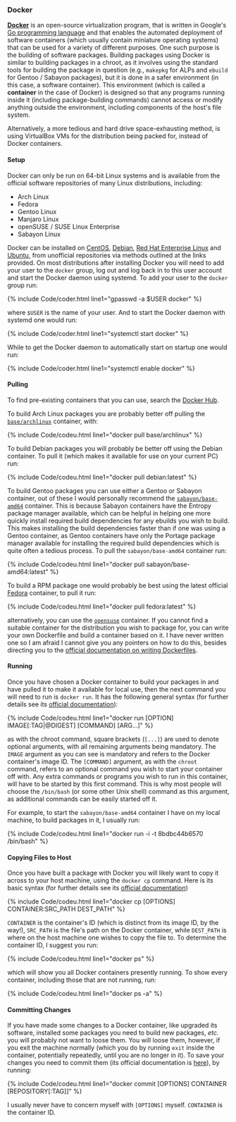 ### Docker
[**Docker**](https://www.docker.com/) is an open-source virtualization program, that is written in Google's [Go programming language](https://en.wikipedia.org/wiki/Go_(programming_language)) and that enables the automated deployment of software containers (which usually contain miniature operating systems) that can be used for a variety of different purposes. One such purpose is the building of software packages. Building packages using Docker is similar to building packages in a chroot, as it involves using the standard tools for building the package in question (e.g., `makepkg` for ALPs and `ebuild` for Gentoo / Sabayon packages), but it is done in a safer environment (in this case, a software container). This environment (which is called a **container** in the case of Docker) is designed so that any programs running inside it (including package-building commands) cannot access or modify anything outside the environment, including components of the host's file system.

Alternatively, a more tedious and hard drive space-exhausting method, is using VirtualBox VMs for the distribution being packed for, instead of Docker containers.

#### Setup
Docker can only be run on 64-bit Linux systems and is available from the official software repositories of many Linux distributions, including:

* Arch Linux
* Fedora
* Gentoo Linux
* Manjaro Linux
* openSUSE / SUSE Linux Enterprise
* Sabayon Linux

Docker can be installed on [CentOS](https://docs.docker.com/engine/installation/linux/centos/), [Debian](https://docs.docker.com/engine/installation/linux/debian/), [Red Hat Enterprise Linux](https://docs.docker.com/engine/installation/linux/rhel/) and [Ubuntu](https://docs.docker.com/engine/installation/linux/ubuntulinux/), from unofficial repositories via methods outlined at the links provided. On most distributions after installing Docker you will need to add your user to the `docker` group, log out and log back in to this user account and start the Docker daemon using systemd. To add your user to the `docker` group run:

{% include Code/coder.html line1="gpasswd -a $USER docker" %}

where `$USER` is the name of your user. And to start the Docker daemon with systemd one would run:

{% include Code/coder.html line1="systemctl start docker" %}

While to get the Docker daemon to automatically start on startup one would run:

{% include Code/coder.html line1="systemctl enable docker" %}

#### Pulling
To find pre-existing containers that you can use, search the [Docker Hub](https://hub.docker.com/).

To build Arch Linux packages you are probably better off pulling the [`base/archlinux`](https://hub.docker.com/r/base/archlinux/) container, with:

{% include Code/codeu.html line1="docker pull base/archlinux" %}

To build Debian packages you will probably be better off using the Debian container. To pull it (which makes it available for use on your current PC) run:

{% include Code/codeu.html line1="docker pull debian:latest" %}

To build Gentoo packages you can use either a Gentoo or Sabayon container, out of these I would personally recommend the [`sabayon/base-amd64`](https://hub.docker.com/r/sabayon/base-amd64/) container. This is because Sabayon containers have the Entropy package manager available, which can be helpful in helping one more quickly install required build dependencies for any ebuilds you wish to build. This makes installing the build dependencies faster than if one was using a Gentoo container, as Gentoo containers have only the Portage package manager available for installing the required build dependencies which is quite often a tedious process. To pull the `sabayon/base-amd64` container run:

{% include Code/codeu.html line1="docker pull sabayon/base-amd64:latest" %}

To build a RPM package one would probably be best using the latest official [Fedora](https://hub.docker.com/r/fedora) container, to pull it run:

{% include Code/codeu.html line1="docker pull fedora:latest" %}

alternatively, you can use the [`opensuse`](https://hub.docker.com/r/opensuse) container. If you cannot find a suitable container for the distribution you wish to package for, you can write your own Dockerfile and build a container based on it. I have never written one so I am afraid I cannot give you any pointers on how to do this, besides directing you to the [official documentation on writing Dockerfiles](https://docs.docker.com/engine/reference/builder/).

#### Running
Once you have chosen a Docker container to build your packages in and have pulled it to make it available for local use, then the next command you will need to run is `docker run`. It has the following general syntax (for further details see its [official documentation](https://docs.docker.com/engine/reference/commandline/run/)):

{% include Code/codeu.html line1="docker run [OPTION] IMAGE[:TAG|@DIGEST] [COMMAND] [ARG...]" %}

as with the chroot command, square brackets (`[...]`) are used to denote optional arguments, with all remaining arguments being mandatory. The `IMAGE` argument as you can see is mandatory and refers to the Docker container's image ID. The `[COMMAND]` argument, as with the `chroot` command, refers to an optional command you wish to start your container off with. Any extra commands or programs you wish to run in this container, will have to be started by this first command. This is why most people will choose the `/bin/bash` (or some other Unix shell) command as this argument, as additional commands can be easily started off it.

For example, to start the `sabayon/base-amd64` container I have on my local machine, to build packages in it, I usually run:

{% include Code/codeu.html line1="docker run -i -t 8bdbc44b6570 /bin/bash" %}

#### Copying Files to Host
Once you have built a package with Docker you will likely want to copy it across to your host machine, using the `docker cp` command. Here is its basic syntax (for further details see its [official documentation](https://docs.docker.com/engine/reference/commandline/cp/))

{% include Code/codeu.html line1="docker cp [OPTIONS] CONTAINER:SRC_PATH DEST_PATH" %}

`CONTAINER` is the container's ID (which is distinct from its image ID, by the way!), `SRC_PATH` is the file's path on the Docker container, while `DEST_PATH` is where on the host machine one wishes to copy the file to. To determine the container ID, I suggest you run:

{% include Code/codeu.html line1="docker ps" %}

which will show you all Docker containers presently running. To show every container, including those that are not running, run:

{% include Code/codeu.html line1="docker ps -a" %}

#### Committing Changes
If you have made some changes to a Docker container, like upgraded its software, installed some packages you need to build new packages, *etc.* you will probably not want to loose them. You will loose them, however, if you exit the machine normally (which you do by running `exit` inside the container, potentially repeatedly, until you are no longer in it). To save your changes you need to commit them (its official documentation is [here](https://docs.docker.com/engine/reference/commandline/commit/)), by running:

{% include Code/codeu.html line1="docker commit [OPTIONS] CONTAINER [REPOSITORY[:TAG]]" %}

I usually never have to concern myself with `[OPTIONS]` myself. `CONTAINER` is the container ID.
